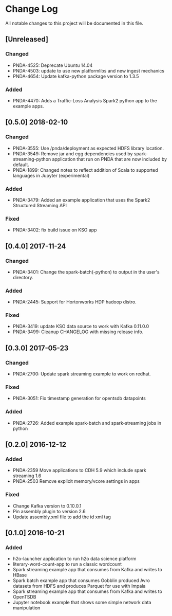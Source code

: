 # Change Log
All notable changes to this project will be documented in this file.

## [Unreleased]
### Changed
- PNDA-4525: Deprecate Ubuntu 14.04
- PNDA-4503: update to use new platformlibs and new ingest mechanics
- PNDA-4654: Update kafka-python package version to 1.3.5

### Added
- PNDA-4470: Adds a Traffic-Loss Analysis Spark2 python app to the example apps.

## [0.5.0] 2018-02-10
### Changed
- PNDA-3555: Use /pnda/deployment as expected HDFS library location.
- PNDA-3549: Remove jar and egg dependencies used by spark-streaming-python application that run on PNDA that are now included by default.
- PNDA-1899: Changed notes to reflect addition of Scala to supported languages in Jupyter (experimental)

### Added
- PNDA-3479: Added an example application that uses the Spark2 Structured Streaming API

### Fixed
- PNDA-3402: fix build issue on KSO app

## [0.4.0] 2017-11-24
### Changed
- PNDA-3401: Change the spark-batch(-python) to output in the user's directory.
### Added
- PNDA-2445: Support for Hortonworks HDP hadoop distro.
### Fixed
- PNDA-3419: update KSO data source to work with Kafka 0.11.0.0
- PNDA-3499: Cleanup CHANGELOG with missing release info.

## [0.3.0] 2017-05-23
### Changed
 - PNDA-2700: Update spark streaming example to work on redhat.

### Fixed
 - PNDA-3051: Fix timestamp generation for opentsdb datapoints

### Added
- PNDA-2726: Added example spark-batch and spark-streaming jobs in python

## [0.2.0] 2016-12-12
### Added
- PNDA-2359 Move applications to CDH 5.9 which include spark streaming 1.6
- PNDA-2503 Remove explicit memory/vcore settings in apps

### Fixed
- Change Kafka version to 0.10.0.1
- Pin assembly plugin to version 2.6
- Update assembly.xml file to add the id xml tag

## [0.1.0] 2016-10-21
### Added
- h2o-launcher application to run h2o data science platform
- literary-word-count-app to run a classic wordcount
- Spark streaming example app that consumes from Kafka and writes to HBase
- Spark batch example app that consumes Gobblin produced Avro datasets from HDFS and produces Parquet for use with Impala
- Spark streaming example app that consumes from Kafka and writes to OpenTSDB
- Jupyter notebook example that shows some simple network data manipulation


